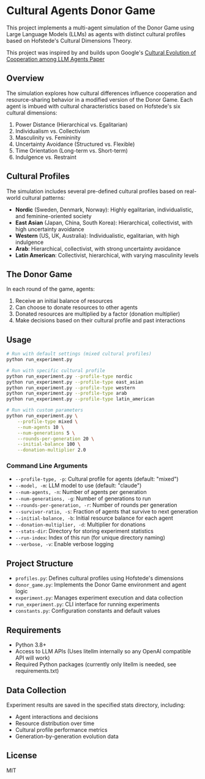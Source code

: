 # Cultural Agents Donor Game

This project implements a multi-agent simulation of the Donor Game using Large Language Models (LLMs) as agents with distinct cultural profiles based on Hofstede's Cultural Dimensions Theory.

This project was inspired by and builds upon Google's [Cultural Evolution of Cooperation among LLM Agents Paper
](https://arxiv.org/abs/2412.10270)

## Overview

The simulation explores how cultural differences influence cooperation and resource-sharing behavior in a modified version of the Donor Game. Each agent is imbued with cultural characteristics based on Hofstede's six cultural dimensions:

1. Power Distance (Hierarchical vs. Egalitarian)
2. Individualism vs. Collectivism
3. Masculinity vs. Femininity
4. Uncertainty Avoidance (Structured vs. Flexible)
5. Time Orientation (Long-term vs. Short-term)
6. Indulgence vs. Restraint

## Cultural Profiles

The simulation includes several pre-defined cultural profiles based on real-world cultural patterns:

- **Nordic** (Sweden, Denmark, Norway): Highly egalitarian, individualistic, and feminine-oriented society
- **East Asian** (Japan, China, South Korea): Hierarchical, collectivist, with high uncertainty avoidance
- **Western** (US, UK, Australia): Individualistic, egalitarian, with high indulgence
- **Arab**: Hierarchical, collectivist, with strong uncertainty avoidance
- **Latin American**: Collectivist, hierarchical, with varying masculinity levels

## The Donor Game

In each round of the game, agents:

1. Receive an initial balance of resources
2. Can choose to donate resources to other agents
3. Donated resources are multiplied by a factor (donation multiplier)
4. Make decisions based on their cultural profile and past interactions

## Usage

```bash
# Run with default settings (mixed cultural profiles)
python run_experiment.py

# Run with specific cultural profile
python run_experiment.py --profile-type nordic
python run_experiment.py --profile-type east_asian
python run_experiment.py --profile-type western
python run_experiment.py --profile-type arab
python run_experiment.py --profile-type latin_american

# Run with custom parameters
python run_experiment.py \
    --profile-type mixed \
    --num-agents 10 \
    --num-generations 5 \
    --rounds-per-generation 20 \
    --initial-balance 100 \
    --donation-multiplier 2.0
```

### Command Line Arguments

- `--profile-type, -p`: Cultural profile for agents (default: "mixed")
- `--model, -m`: LLM model to use (default: "claude")
- `--num-agents, -n`: Number of agents per generation
- `--num-generations, -g`: Number of generations to run
- `--rounds-per-generation, -r`: Number of rounds per generation
- `--survivor-ratio, -s`: Fraction of agents that survive to next generation
- `--initial-balance, -b`: Initial resource balance for each agent
- `--donation-multiplier, -d`: Multiplier for donations
- `--stats-dir`: Directory for storing experiment statistics
- `--run-index`: Index of this run (for unique directory naming)
- `--verbose, -v`: Enable verbose logging

## Project Structure

- `profiles.py`: Defines cultural profiles using Hofstede's dimensions
- `donor_game.py`: Implements the Donor Game environment and agent logic
- `experiment.py`: Manages experiment execution and data collection
- `run_experiment.py`: CLI interface for running experiments
- `constants.py`: Configuration constants and default values

## Requirements

- Python 3.8+
- Access to LLM APIs (Uses litellm internally so any OpenAI compatible API will work)
- Required Python packages (currently only litellm is needed, see requirements.txt)

## Data Collection

Experiment results are saved in the specified stats directory, including:

- Agent interactions and decisions
- Resource distribution over time
- Cultural profile performance metrics
- Generation-by-generation evolution data

## License

MIT
